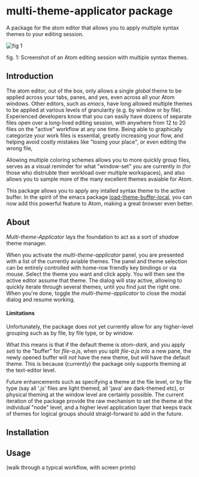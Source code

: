 # multi-theme-applicator package
A package for the atom editor that allows you to apply multiple syntax themes to your editing session.  

![fig 1](tmp/multi_themed_screen_shot_1.png)

fig. 1: Screenshot of an Atom editing session with multiple syntax themes.

## Introduction
The atom editor, out of the box, only allows a single _global_ theme to be applied across your tabs, panes, and yes, even across all your Atom windows.  Other editors, such as _emacs_, have long allowed multiple themes to be applied at various levels of granularity (e.g. by window or by file).  Experienced developers know that you can easily have dozens of separate files open over a long-lived editing session, with anywhere from 12 to 20 files on the "active" workflow at any one time. Being able to graphically categorize your work files is essential, greatly increasing your flow, and helping avoid costly mistakes like "losing your place", or even editing the wrong file,

Allowing multiple coloring schemes allows you to more quickly group files, serves as a visual reminder for what "window-set" you are currently in (for those who distriubte their workload over multiple workspaces), and also allows you to sample more of the many excellent themes avaiable for Atom.   

This package allows you to apply any intalled syntax theme to the active buffer.  In the spirit of the emacs package
[load-theme-buffer-local](https://github.com/vic/color-theme-buffer-local), you can now add this powerful feature to Atom, making a great browser even better.

## About
_Multi-theme-Applicator_ lays the foundation to act as a sort of _shadow_ theme manager.

When you activate the _multi-theme-applicator_ panel, you are presented with a list of the currently aviable themes.  The panel and theme selection can be entirely controlled with home-row friendly key bindings or via mouse.  Select the theme you want and click apply. You will then see the active editor assume that theme.  The dialog will stay active, allowing to quickly iterate through several themes, until you find just the right one.  When you're done, toggle the _multi-theme-applicator_ to close the modal dialog and resume working.

#### Limitations
Unfortunately, the package does not yet currently allow for any higher-level grouping such as by file, by file type, or by window.  

What this means is that if the default theme is _atom-dark_, and you apply _seti_ to the "buffer" for _file-a.js_, when you split _file-a.js_ into a new pane, the newly opened buffer will _not_ have the new theme, but will have the default theme.  This is because (currently) the package only supports theming at the text-editor level.  

Future enhancements such as specifying a theme at the file level, or by file type (say all '.js' files are light themed, all 'java' are dark-themed etc), or physical theming at the window level are certainly possible.  The current iteration of the package provide the raw mechanism to set the theme at the individual "node" level, and a higher level application layer that keeps track of themes for logical groups should straigt-forward to add in the future.

## Installation

## Usage
(walk through a typical workflow, with screen prints)
